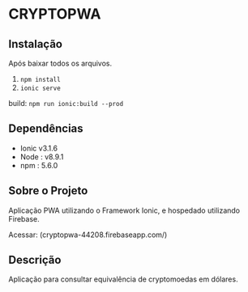 # CRYPTOPWA

## Instalação
Após baixar todos os arquivos.
1. `npm install`
3. `ionic serve`

build: `npm run ionic:build --prod`

## Dependências

 -  Ionic v3.1.6
 -  Node : v8.9.1
 -  npm  : 5.6.0 

## Sobre o Projeto
Aplicação PWA utilizando o Framework Ionic, e hospedado utilizando Firebase.

Acessar: (cryptopwa-44208.firebaseapp.com/) 

## Descrição
Aplicação para consultar equivalência de cryptomoedas em dólares.
